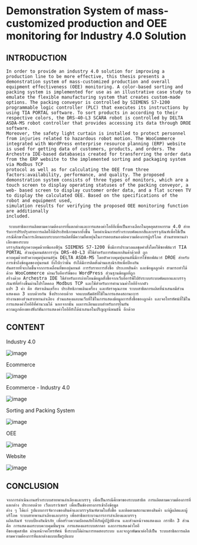 
# Demonstration System of mass-customized production and  OEE monitoring for Industry 4.0 Solution

## INTRODUCTION


>

    In order to provide an industry 4.0 solution for improving a production line to be more effective, this thesis presents a demonstration system of mass-customized production and overall equipment effectiveness (OEE) monitoring. A color-based sorting and packing system is implemented for use as an illustrative case study to emulate the flexible manufacturing system that creates custom-made options. The packing conveyor is controlled by SIEMENS S7-1200 programmable logic controller (PLC) that executes its instructions by using TIA PORTAL software. To sort products in according to their respective colors, the DRS-40-L3 SCARA robot is controlled by DELTA ASDA-MS robot controller that provides accessing its data through DROE software.
    Moreover, the safety light curtain is installed to protect personnel from injuries related to hazardous robot motion. The WooCommerce integrated with WordPress enterprise resource planning (ERP) website is used for getting data of customers, products, and orders. The Archestra IDE-based databaseis created for transferring the order data from the ERP website to the implemented sorting and packaging system via Modbus TCP
    protocol as well as for calculating the OEE from three factors:availability, performance, and quality. The proposed demonstration system consists of three types of monitors, which are a touch screen to display operating statuses of the packing conveyor, a web- based screen to display customer order data, and a flat screen TV to display the calculated OEE. Based on the specifications of the robot and equipment used,
    simulation results for verifying the proposed OEE monitoring function are additionally
    included.

     ระบบสาธิตการผลิตตามความต้องการที่แตกต่างและการแสดงค่าโออีอีเพื่อเป็นทางเลือกในยุคอุตสาหกรรม 4.0 สําหรับการปรับปรุงสายการผลิตให้มีประสิทธิภาพมากยิ่งขึ้น โดยดําเนินการสร้างระบบคัดแยกสีและบรรจุภัณฑ์เพื่อใช้เป็นกรณีศึกษาในการเลียนแบบระบบการผลิตที่มีความยืดหยุ่นในการตอบสนองต่อความต้องการผู้บริโภค ส่วนสายพานลําเลียงของระบบ
    บรรจุภัณฑ์ถูกควบคุมด้วยพีแอลซีรุ่น SIEMENS S7-1200 ซึ่งมีการประมวลผลชุดคําสั่งโดยใช้ซอฟต์แวร์ TIA PORTAL ส่วนหุ่นยนต์สการารุ่น DRS-40-L3 ที่ใช้สําหรับการคัดแยกสินค้าด้วยสี ถูก
    ควบคุมด้วยตัวควบคุมหุ่นยนต์รุ่น DELTA ASDA-MS โดยตัวควบคุมหุ่นยนต์นี้มีการใช้ซอฟต์แวร์ DROE สําหรับการเข้าถึงข้อมูลของหุ่นยนต์ ยิ่งไปกว่านั้น ยังได้มีการติดตั้งม่านแสงนิรภัยเพื่อป้องกัน
    อันตรายที่จะเกิดขึ้นจากการเคลื่อนที่ของหุ่นยนต์ การรับรายการสั่งซื้อ ประเภทสินค้า และข้อมูลลูกค้า สามารถทําได้ด้วย WooCommerce ผ่านเว็บอีอาร์พีของ WordPress ส่วนฐานข้อมูลที่ถูก
    สร้างด้วย Archestra IDE ใช้สําหรับการถ่ายโอนข้อมูลสั่งซื้อจากเว็บอีอาร์พีไปยังระบบระบบคัดแยกและบรรจุภัณฑ์ที่สร้างขึ้นผ่านโปรโตคอล Modbus TCP และใช้สําหรับการคํานวณค่าโออีอีจากตัว
    แปร 3 ค่า คือ อัตราเดินเครื่อง ประสิทธิภาพเดินเครื่อง และอัตราคุณภาพ ระบบสาธิตการผลิตที่นําเสนอมีส่วนแสดงผล 3 แบบด้วยกัน ซึ่งประกอบด้วย จอแบบสัมผัสที่ใช้ในการแสดงสถานะการ
    ทํางานของส่วนสายพานลําเลียง ส่วนแสดงผลบนเว็บที่ใช้ในการแสดงข้อมูลการสั่งซื้อของลูกค้า และจอโทรทัศน์ที่ใช้ในการแสดงค่าโออีอีที่คํานวณได้ นอกจากนั้น ผลการเลียนแบบสําหรับการยืนยัน
    ความถูกต้องของฟังก์ชันการแสดงค่าโออีอียังได้นําเสนอในปริญญานิพนธ์นี้ อีกด้วย

>



## CONTENT
Industry 4.0

![image](https://user-images.githubusercontent.com/104770048/169227037-67bf9a84-9a9f-4c9a-8551-763626380dcc.png)

Ecommerce

![image](https://user-images.githubusercontent.com/104770048/169227164-04e083b1-395d-470d-981c-ba8cb064c993.png)

Ecommerce - Industry 4.0

![image](https://user-images.githubusercontent.com/104770048/169227252-9168e74f-5a51-42cb-86b3-e7616416386a.png)



Sorting and Packing System

![image](https://user-images.githubusercontent.com/104770048/169226854-65604af0-c8e1-4330-b408-c28cdd793bed.png)


OEE

![image](https://user-images.githubusercontent.com/104770048/169226742-82163404-b08d-42f8-bdd5-81ef4c2712dd.png)

Website

![image](https://user-images.githubusercontent.com/104770048/169226924-3b11ba2b-b412-41a6-b8c4-845244649e97.png)


## CONCLUSION

>

    จากการดําเนินงานสร้างระบบสายพานลําเลียงและบรรจุ เพื่อเป็นกรณีศึกษาของระบบสาธิต การผลิตตามความต้องการที่แตกต่าง ประกอบด้วย เว็บเบราว์เซอร์ เพื่อเป็นช่องทางการเข้าถึงข้อมูล
    ต่าง ๆ ได้แก่ รูปแบบการจัดวางของสินค้าและบรรจุภัณฑ์ตามใบสั่งซื้อ และติดตามสถานะของสินค้า แก่ผู้ผลิตและผู้บริโภค ระบบสายพานลําเลียงและบรรจุ เพื่อสาธิตกระบวนการการลําเลียงและบรรจุ
    ผลิตภัณฑ์ ระบบป้องกันนิรภัย เพื่อสร้างความปลอดภัยให้กับผู้ปฏิบัติงาน และส่วนหน้าจอแสดงผล กราฟิก 3 ส่วน คือ การแสดงผลระบบควบคุมพื้นฐาน การแสดงผลระบบสกาดา และการแสดงค่าโออี
    อีของชุดสาธิต ผ่านหน้าจอโทรทัศน์ ซึ่งระบบได้ผ่านการทดสอบระบบ และจะถูกพัฒนาต่อไปเป็น ระบบสาธิตการผลิตตามความต้องการที่แตกต่างแบบเต็มรูปแบบ

>
